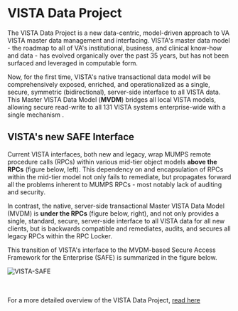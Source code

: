 # VISTA Data Project

The VISTA Data Project is a new data-centric, model-driven approach to VA VISTA master data management and interfacing.  VISTA's master data model - the roadmap to all of VA's institutional, business, and clinical know-how and data - has evolved organically over the past 35 years, but has not been surfaced and leveraged in computable form.  

Now, for the first time, VISTA's native transactional data model will be comprehensively exposed, enriched, and operationalized as a single, secure, symmetric (bidirectional), server-side interface to all VISTA data. This Master VISTA Data Model (__MVDM__) bridges all local VISTA models,  allowing secure read-write to all 131 VISTA systems enterprise-wide with a single mechanism .

##  VISTA's new SAFE Interface
Current VISTA interfaces, both new and legacy, wrap MUMPS remote procedure calls (RPCs) within various mid-tier object models  __above the RPCs__ (figure below, left). This dependency on and encapsulation of RPCs within the mid-tier model not only fails to remediate, but propagates forward all the problems inherent to MUMPS RPCs - most notably lack of auditing and security.

In contrast, the native, server-side transactional Master VISTA Data Model (MVDM) is __under the RPCs__ (figure below, right), and not only provides a single, standard, secure, server-side interface to all VISTA data for all new clients, but is backwards compatible and remediates, audits, and secures all legacy RPCs within the RPC Locker.

This transition of VISTA's interface to the MVDM-based Secure Access Framework for the Enterprise (SAFE) is summarized in the figure below.

![VISTA-SAFE](https://github.com/vistadataproject/documents/blob/master/images/VISTA-SAFE9.png)
<br><br><br>

For a more detailed overview of the VISTA Data Project, [read here](https://github.com/vistadataproject/documents/tree/master/Background)


